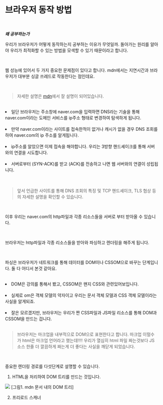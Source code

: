 # 브라우저 동작 방법

<br>

***왜 공부하는가***


우리가 브라우저가 어떻게 동작하는지 공부하는 이유가 무엇일까. 돌아가는 원리를 알아야 우리가 최적화할 수 있는 방법을 모색할 수 있기 때문이라고 합니다.

<br>

웹 성능에 있어서 두 가지 중요한 문제점이 있다고 합니다. mdn에서는 지연시간과 브라우저가 대부분 싱글 쓰레드로 작동한다는 점인데요.

<br>

>자세한 설명은 <a href = "https://developer.mozilla.org/ko/docs/Web/Performance/How_browsers_work">mdn</a>에서 잘 설명이 되어있습니다.

<br>

<li>일단 브라우저는 주소창에 naver.com을 입력하면 DNS라는 기술을 통해 naver.com이라는 도메인 서비스를 ip주소 형태로 변경하여 탐색하게 됩니다.</li>
<br>
 <li>만약 naver.com이라는 사이트를 접속한적이 없거나 캐시가 없을 경우 DNS 조회를 하여 naver.com의 ip 주소를 알게됩니다.
 </li>
  <br>
  <li>ip주소를 알았으면 이제 접속을 해야합니다. 우리는 3방향 핸드셰이크를 통해 서버와의 연결을 시도합니다.
</li>
<br>
<li>
서버로부터 (SYN-ACK)를 받고 (ACK)를 전송하고 나면 웹 서버와의 연결이 성립됩니다.
</li>
<br>
<br>

>앞서 언급한 사이트를 통해 DNS 조회의 특징 및 TCP 핸드셰이크, TLS 협상 등의 자세한 설명을 확인할 수 있습니다.

<br>

이후 우리는 naver.com의 http파일과 각종 리소스들을 서버로 부터 받아올 수 있습니다. 

<br>

브라우저는 http파일과 각종 리소스들을 받아와 파싱하고 렌더링을 해주게 됩니다.

<br>

파싱은 브라우저가 네트워크를 통해 데이터를 DOM이나 CSSOM으로 바꾸는 단계입니다. 둘 다 어디서 본것 같아요.

<br>

<li> DOM은 강의를 통해서 봤고, CSSOM은 왠지 CSS와 관련있어보입니다.
</li>

<br>

<li>실제로 om은 객체 모델의 약자이고 우리는 문서 객체 모델과 CSS 객체 모델이라는 사실을 알게되죠.</li>

<br>

<li>잘은 모르겠지만, 브라우저는 우리가 짠 CSS파일과 JS파일 리소스를 통해 DOM과 CSSOM을 만드는 겁니다.</li>

<br>

>브라우저는 마크업을 내부적으로 DOM으로 표현한다고 합니다. 마크업 이럴수가 html은 마크업 언어라고 했는데!!!! 우리가 열심히 html 파일 짜는것보다 JS소스 한줄 더 깔끔하게 짜는게 더 좋다는 사실을 깨닫게 되었습니다.


<br>

중요한 렌더링 경로를 다섯단계로 설명할 수 있습니다.


1. HTML을 처리하여 DOM 트리를 만드는 것입니다.



<img src = "https://developer.mozilla.org/ko/docs/Web/Performance/How_browsers_work/dom.gif">
[그림1. mdn 문서 내의 DOM 트리]

<br>

2. 프리로드 스캐너